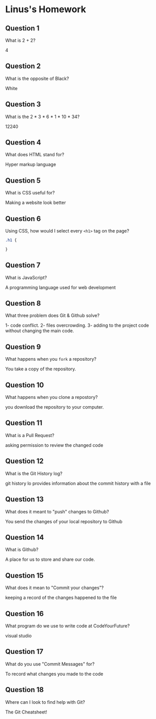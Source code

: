 # Linus's Homework

## Question 1

What is 2 + 2?

4 

## Question 2

What is the opposite of Black?

White

## Question 3

What is the  2 * 3 * 6 * 1 * 10 * 34?

12240

## Question 4 

What does HTML stand for?

Hyper markup language 

## Question 5

What is CSS useful for?

Making a website look better 

## Question 6

Using CSS, how would I select every `<h1>` tag on the page?

```css
.h1 {

}
```

## Question 7

What is JavaScript?

A programming language used for web development 

## Question 8

What three problem does Git & Github solve?

1- code conflict. 
2- files overcrowding. 
3- adding to the project code without changing the main code.

## Question 9

What happens when you `fork` a repository?

You take a copy of the repository. 

## Question 10 

What happens when you clone a repostory?

you download the repository to your computer.

## Question 11

What is a Pull Request?

asking permission to review the changed code

## Question 12

What is the Git History log?

git history lo provides information about the commit history with a file

## Question 13

What does it meant to "push" changes to Github?

You send the changes of your local repository to Github

## Question 14

What is Github?

A place for us to store and share our code.

## Question 15

What does it mean to "Commit your changes"?

keeping a record of the changes happened to the file 
## Question 16

What program do we use to write code at CodeYourFuture?

visual studio 

## Question 17

What do you use "Commit Messages" for?

To record what changes you made to the code

## Question 18

Where can I look to find help with Git?

The Git Cheatsheet!
